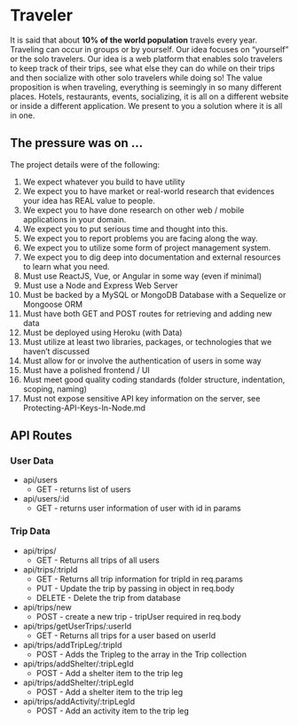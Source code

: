 # Traveler

It is said that about **10% of the world population** travels every year. Traveling can occur in groups or by yourself. Our idea focuses on “yourself” or the solo travelers. Our idea is a web platform that enables solo travelers to keep track of their trips, see what else they can do while on their trips and then socialize with other solo travelers while doing so! The value proposition is when traveling, everything is seemingly in so many different places. Hotels, restaurants, events, socializing, it is all on a different website or inside a different application. We present to you a solution where it is all in one.

## The pressure was on ...

The project details were of the following:

1.  We expect whatever you build to have utility
2.  We expect you to have market or real-world research that evidences your idea has REAL value to people.
3.  We expect you to have done research on other web / mobile applications in your domain.
4.  We expect you to put serious time and thought into this.
5.  We expect you to report problems you are facing along the way.
6.  We expect you to utilize some form of project management system.
7.  We expect you to dig deep into documentation and external resources to learn what you need.
8.  Must use ReactJS, Vue, or Angular in some way (even if minimal)
9.  Must use a Node and Express Web Server
10. Must be backed by a MySQL or MongoDB Database with a Sequelize or Mongoose ORM
11. Must have both GET and POST routes for retrieving and adding new data
12. Must be deployed using Heroku (with Data)
13. Must utilize at least two libraries, packages, or technologies that we haven’t discussed
14. Must allow for or involve the authentication of users in some way
15. Must have a polished frontend / UI
16. Must meet good quality coding standards (folder structure, indentation, scoping, naming)
17. Must not expose sensitive API key information on the server, see Protecting-API-Keys-In-Node.md

## API Routes

### User Data

- api/users
  - GET - returns list of users
- api/users/:id
  - GET - returns user information of user with id in params

### Trip Data

- api/trips/
  - GET - Returns all trips of all users
- api/trips/:tripId
  - GET - Returns all trip information for tripId in req.params
  - PUT - Update the trip by passing in object in req.body
  - DELETE - Delete the trip from database
- api/trips/new
  - POST - create a new trip - tripUser required in req.body
- api/trips/getUserTrips/:userId
  - GET - Returns all trips for a user based on userId
- api/trips/addTripLeg/:tripId
  - POST - Adds the Tripleg to the array in the Trip collection
- api/trips/addShelter/:tripLegId
  - POST - Add a shelter item to the trip leg
- api/trips/addShelter/:tripLegId
  - POST - Add a shelter item to the trip leg
- api/trips/addActivity/:tripLegId
  - POST - Add an activity item to the trip leg
